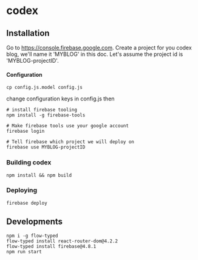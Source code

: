 # codex

## Installation
Go to https://console.firebase.google.com.
Create a project for you codex blog, we'll name it 'MYBLOG' in this doc.
Let's assume the project id is 'MYBLOG-projectID'.

#### Configuration

```
cp config.js.model config.js
```

change configuration keys in config.js then 

```
# install firebase tooling
npm install -g firebase-tools

# Make firebase tools use your google account
firebase login

# Tell firebase which project we will deploy on
firebase use MYBLOG-projectID
```

### Building codex

```
npm install && npm build
```

### Deploying

```
firebase deploy
```

## Developments

```
npm i -g flow-typed
flow-typed install react-router-dom@4.2.2
flow-typed install firebase@4.8.1
npm run start
```
